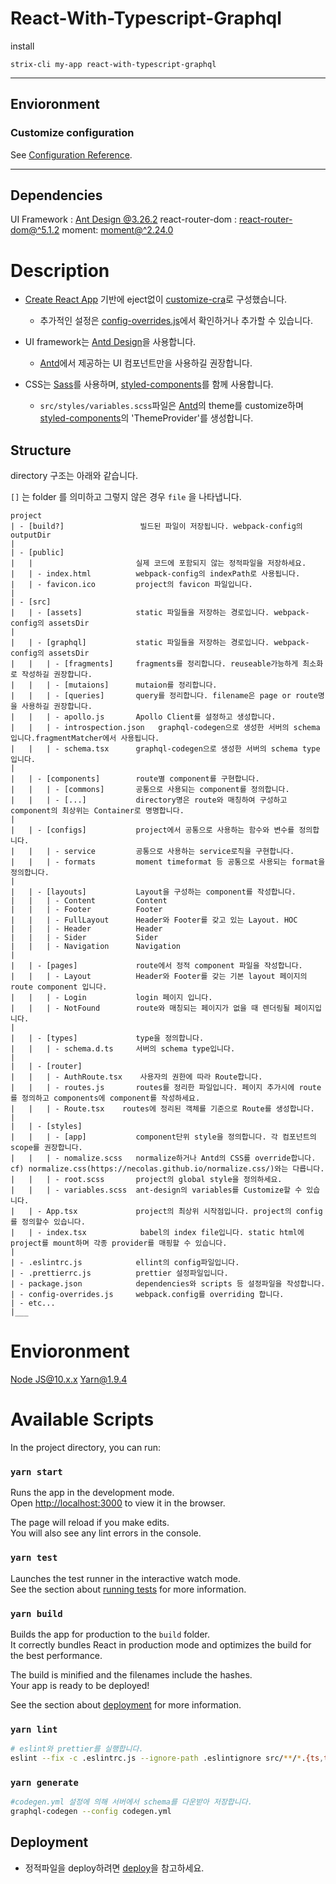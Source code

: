 # React-With-Typescript-Graphql

install 

```
strix-cli my-app react-with-typescript-graphql
```

---

## Envioronment

### Customize configuration
See [Configuration Reference](https://create-react-app.dev/docs/documentation-intro).

---

## Dependencies
UI Framework : [Ant Design @3.26.2](https://ant.design/docs/react/introduce)
react-router-dom : [react-router-dom@^5.1.2](https://reacttraining.com/react-router/)
moment: [moment@^2.24.0](https://momentjs.com/docs/)

# Description

- [Create React App](https://github.com/facebook/create-react-app) 기반에 eject없이 [customize-cra](https://www.npmjs.com/package/customize-cra)로 구성했습니다.

  - 추가적인 설정은 [config-overrides.js](./config-overrides.js)에서 확인하거나 추가할 수 있습니다.

- UI framework는 [Antd Design](https://ant.design/components/menu/)을 사용합니다.

  - [Antd](https://ant.design/components/menu/)에서 제공하는 UI 컴포넌트만을 사용하길 권장합니다.

- CSS는 [Sass](https://sass-lang.com/)를 사용하며, [styled-components](https://styled-components.com/)를 함께 사용합니다.
  - `src/styles/variables.scss`파일은 [Antd](https://ant.design/components/menu/)의 theme를 customize하며 [styled-components](https://styled-components.com/)의 'ThemeProvider'를 생성합니다.

## Structure

directory 구조는 아래와 같습니다.

`[]` 는 folder 를 의미하고 그렇지 않은 경우 `file` 을 나타냅니다.

```$xslt
project
| - [build?]                 빌드된 파일이 저장됩니다. webpack-config의 outputDir
|
| - [public]
|   |                       실제 코드에 포함되지 않는 정적파일을 저장하세요.
|   | - index.html          webpack-config의 indexPath로 사용됩니다.
|   | - favicon.ico         project의 favicon 파일입니다.
|
| - [src]
|   | - [assets]            static 파일들을 저장하는 경로입니다. webpack-config의 assetsDir
|
|   | - [graphql]           static 파일들을 저장하는 경로입니다. webpack-config의 assetsDir
|   |   | - [fragments]     fragments를 정리합니다. reuseable가능하게 최소화로 작성하길 권장합니다.
|   |   | - [mutaions]      mutaion를 정리합니다.
|   |   | - [queries]       query를 정리합니다. filename은 page or route명을 사용하길 권장합니다.
|   |   | - apollo.js       Apollo Client를 설정하고 생성합니다.
|   |   | - introspection.json   graphql-codegen으로 생성한 서버의 schema입니다.fragmentMatcher에서 사용됩니다.
|   |   | - schema.tsx      graphql-codegen으로 생성한 서버의 schema type입니다.
|
|   | - [components]        route별 component를 구현합니다.
|   |   | - [commons]       공통으로 사용되는 component를 정의합니다.
|   |   | - [...]           directory명은 route와 매칭하여 구성하고 component의 최상위는 Container로 명명합니다.
|
|   | - [configs]           project에서 공통으로 사용하는 함수와 변수를 정의합니다.
|   |   | - service         공통으로 사용하는 service로직을 구현합니다.
|   |   | - formats         moment timeformat 등 공통으로 사용되는 format을 정의합니다.
|
|   | - [layouts]           Layout을 구성하는 component를 작성합니다.
|   |   | - Content         Content
|   |   | - Footer          Footer
|   |   | - FullLayout      Header와 Footer를 갖고 있는 Layout. HOC
|   |   | - Header          Header
|   |   | - Sider           Sider
|   |   | - Navigation      Navigation
|
|   | - [pages]             route에서 정적 component 파일을 작성합니다.
|   |   | - Layout          Header와 Footer를 갖는 기본 layout 페이지의 route component 입니다.
|   |   | - Login           login 페이지 입니다.
|   |   | - NotFound        route와 매칭되는 페이지가 없을 때 렌더링될 페이지입니다.
|
|   | - [types]             type을 정의합니다.
|   |   | - schema.d.ts     서버의 schema type입니다.
|
|   | - [router]
|   |   | - AuthRoute.tsx    사용자의 권한에 따라 Route합니다.
|   |   | - routes.js       routes를 정리한 파일입니다. 페이지 추가시에 route를 정의하고 components에 component를 작성하세요.
|   |   | - Route.tsx    routes에 정리된 객체를 기준으로 Route를 생성합니다.
|
|   | - [styles]
|   |   | - [app]           component단위 style을 정의합니다. 각 컴포넌트의 scope를 권장합니다.
|   |   | - nomalize.scss   normalize하거나 Antd의 CSS를 override합니다. cf) normalize.css(https://necolas.github.io/normalize.css/)와는 다릅니다.
|   |   | - root.scss       project의 global style을 정의하세요.
|   |   | - variables.scss  ant-design의 variables를 Customize할 수 있습니다.
|   | - App.tsx             project의 최상위 시작점입니다. project의 config를 정의할수 있습니다.
|   | - index.tsx            babel의 index file입니다. static html에 project를 mount하며 각종 provider를 매핑할 수 있습니다.
|
| - .eslintrc.js            ellint의 config파일입니다.
| - .prettierrc.js          prettier 설정파일입니다.
| - package.json            dependencies와 scripts 등 설정파일을 작성합니다.
| - config-overrides.js     webpack.config를 overriding 합니다.
| - etc...
|___
```

# Envioronment

[Node JS@10.x.x](https://nodejs.org/ko/)
[Yarn@1.9.4](https://yarnpkg.com/lang/en/)

# Available Scripts

In the project directory, you can run:

### `yarn start`

Runs the app in the development mode.<br />
Open [http://localhost:3000](http://localhost:3000) to view it in the browser.

The page will reload if you make edits.<br />
You will also see any lint errors in the console.

### `yarn test`

Launches the test runner in the interactive watch mode.<br />
See the section about [running tests](https://facebook.github.io/create-react-app/docs/running-tests) for more information.

### `yarn build`

Builds the app for production to the `build` folder.<br />
It correctly bundles React in production mode and optimizes the build for the best performance.

The build is minified and the filenames include the hashes.<br />
Your app is ready to be deployed!

See the section about [deployment](https://facebook.github.io/create-react-app/docs/deployment) for more information.

### `yarn lint`

```bash
# eslint와 prettier를 실행합니다.
eslint --fix -c .eslintrc.js --ignore-path .eslintignore src/**/*.{ts,tsx} && prettier --config .prettierrc.js --write src/**/*.{ts,tsx,scss}
```

### `yarn generate`

```bash
#codegen.yml 설정에 의해 서버에서 schema를 다운받아 저장합니다.
graphql-codegen --config codegen.yml
```

## Deployment
* 정적파일을 deploy하려면 [deploy](https://velog.io/@gwak2837/GitHub-Pages-gh-pages%EB%A1%9C-%EB%AC%B4%EB%A3%8C-%EC%9B%B9-%ED%98%B8%EC%8A%A4%ED%8C%85%ED%95%98%EA%B8%B0)을 참고하세요.
